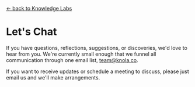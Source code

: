 [&larr; back to Knowledge Labs](.)

# Let's Chat

If you have questions, reflections, suggestions, or discoveries, we'd love to hear from you. We're currently small enough that we funnel all communication through one email list, [team@knola.co](mailto:team@knola.co).

If you want to receive updates or schedule a meeting to discuss, please just email us and we'll make arrangements.